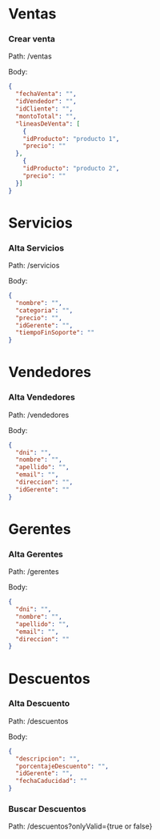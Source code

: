 # Ventas
### Crear venta

Path: /ventas

Body:
```json
{
  "fechaVenta": "",
  "idVendedor": "",
  "idCliente": "",
  "montoTotal": "",
  "lineasDeVenta": [
    {
    "idProducto": "producto 1",
    "precio": ""
  }, 
    {
    "idProducto": "producto 2",
    "precio": ""
  }]
}
```

# Servicios
### Alta Servicios

Path: /servicios

Body:
```json
{
  "nombre": "",
  "categoria": "",
  "precio": "",
  "idGerente": "",
  "tiempoFinSoporte": ""
}
```

# Vendedores
### Alta Vendedores

Path: /vendedores

Body:
```json
{
  "dni": "",
  "nombre": "",
  "apellido": "",
  "email": "",
  "direccion": "",
  "idGerente": ""
}
```

# Gerentes
### Alta Gerentes

Path: /gerentes

Body:
```json
{
  "dni": "",
  "nombre": "",
  "apellido": "",
  "email": "",
  "direccion": ""
}
```

# Descuentos
### Alta Descuento

Path: /descuentos

Body:
```json
{
  "descripcion": "",
  "porcentajeDescuento": "",
  "idGerente": "",
  "fechaCaducidad": ""
}
```

### Buscar Descuentos

Path: /descuentos?onlyValid={true or false}
